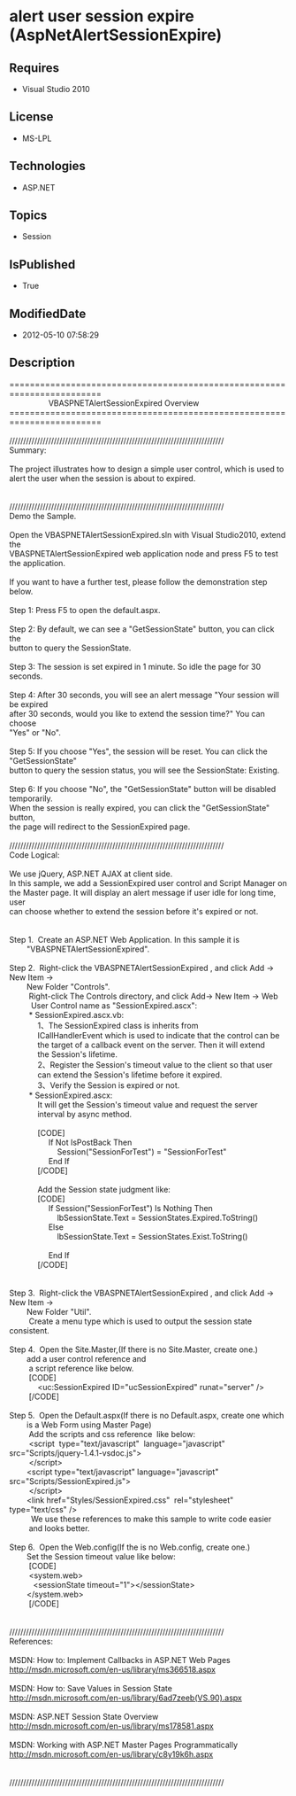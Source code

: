 # alert user session expire (AspNetAlertSessionExpire)
## Requires
* Visual Studio 2010
## License
* MS-LPL
## Technologies
* ASP.NET
## Topics
* Session
## IsPublished
* True
## ModifiedDate
* 2012-05-10 07:58:29
## Description
========================================================================<br>
&nbsp; &nbsp; &nbsp; &nbsp; &nbsp; &nbsp; &nbsp; &nbsp; &nbsp; VBASPNETAlertSessionExpired Overview<br>
========================================================================<br>
<br>
/////////////////////////////////////////////////////////////////////////////<br>
Summary:<br>
<br>
The project illustrates how to design a simple user control, which is used to <br>
alert the user when the session is about to expired. <br>
<br>
<br>
/////////////////////////////////////////////////////////////////////////////<br>
Demo the Sample. <br>
<br>
Open the VBASPNETAlertSessionExpired.sln with Visual Studio2010, extend the <br>
VBASPNETAlertSessionExpired web application node and press F5 to test the application.<br>
<br>
If you want to have a further test, please follow the demonstration step below.<br>
<br>
Step 1: Press F5 to open the default.aspx.<br>
<br>
Step 2: By default, we can see a &quot;GetSessionState&quot; button, you can click the <br>
button to query the SessionState.<br>
<br>
Step 3: The session is set expired in 1 minute. So idle the page for 30 seconds.<br>
<br>
Step 4: After 30 seconds, you will see an alert message &quot;Your session will be expired<br>
after 30 seconds, would you like to extend the session time?&quot; You can choose <br>
&quot;Yes&quot; or &quot;No&quot;.<br>
<br>
Step 5: If you choose &quot;Yes&quot;, the session will be reset. You can click the &quot;GetSessionState&quot;
<br>
button to query the session status, you will see the SessionState: Existing.<br>
<br>
Step 6: If you choose &quot;No&quot;, the &quot;GetSessionState&quot; button will be disabled temporarily.<br>
When the session is really expired, you can click the &quot;GetSessionState&quot; button, <br>
the page will redirect to the SessionExpired page.<br>
<br>
/////////////////////////////////////////////////////////////////////////////<br>
Code Logical:<br>
<br>
We use jQuery, ASP.NET AJAX at client side.<br>
In this sample, we add a SessionExpired user control and Script Manager on<br>
the Master page. It will display an alert message if user idle for long time, user
<br>
can choose whether to extend the session before it's expired or not.<br>
<br>
<br>
Step 1. &nbsp;Create an ASP.NET Web Application. In this sample it is <br>
&nbsp; &nbsp; &nbsp; &nbsp; &quot;VBASPNETAlertSessionExpired&quot;.<br>
<br>
Step 2. &nbsp;Right-click the VBASPNETAlertSessionExpired , and click Add -&gt; New Item -&gt;<br>
&nbsp; &nbsp; &nbsp; &nbsp; New Folder &quot;Controls&quot;.<br>
&nbsp;&nbsp;&nbsp;&nbsp;&nbsp;&nbsp;&nbsp;&nbsp; Right-click The Controls directory, and click Add-&gt; New Item -&gt; Web<br>
&nbsp;&nbsp;&nbsp;&nbsp;&nbsp;&nbsp;&nbsp;&nbsp; &nbsp;User Control name as &quot;SessionExpired.ascx&quot;:<br>
&nbsp;&nbsp;&nbsp;&nbsp;&nbsp;&nbsp;&nbsp;&nbsp; * SessionExpired.ascx.vb: <br>
&nbsp;&nbsp;&nbsp;&nbsp;&nbsp;&nbsp;&nbsp;&nbsp;&nbsp;&nbsp;&nbsp;&nbsp; 1、The SessionExpired class is inherits from
<br>
&nbsp;&nbsp;&nbsp;&nbsp;&nbsp;&nbsp;&nbsp;&nbsp;&nbsp;&nbsp;&nbsp;&nbsp; ICallHandlerEvent which is used to indicate that the control can be<br>
&nbsp;&nbsp;&nbsp;&nbsp;&nbsp;&nbsp;&nbsp;&nbsp;&nbsp;&nbsp;&nbsp;&nbsp; the target of a callback event on the server. Then it will extend<br>
&nbsp;&nbsp;&nbsp;&nbsp;&nbsp;&nbsp;&nbsp;&nbsp;&nbsp;&nbsp;&nbsp;&nbsp; the Session's lifetime.
<br>
&nbsp;&nbsp;&nbsp;&nbsp;&nbsp;&nbsp;&nbsp;&nbsp;&nbsp;&nbsp;&nbsp;&nbsp; 2、Register the Session's timeout value to the client so that user<br>
&nbsp;&nbsp;&nbsp;&nbsp;&nbsp;&nbsp;&nbsp;&nbsp;&nbsp;&nbsp;&nbsp;&nbsp; can extend the Session's lifetime before it expired.<br>
&nbsp;&nbsp;&nbsp;&nbsp;&nbsp;&nbsp;&nbsp;&nbsp;&nbsp;&nbsp;&nbsp;&nbsp; 3、Verify the Session is expired or not.<br>
&nbsp;&nbsp;&nbsp;&nbsp; &nbsp; &nbsp; * SessionExpired.ascx:<br>
&nbsp;&nbsp;&nbsp;&nbsp;&nbsp;&nbsp;&nbsp;&nbsp; &nbsp; &nbsp; It will get the Session's timeout value and request the server<br>
&nbsp;&nbsp;&nbsp;&nbsp; &nbsp; &nbsp; &nbsp; &nbsp; interval by async method.<br>
<br>
&nbsp;&nbsp;&nbsp;&nbsp;&nbsp;&nbsp;&nbsp;&nbsp;&nbsp;&nbsp;&nbsp;&nbsp; [CODE]<br>
&nbsp;&nbsp;&nbsp;&nbsp;&nbsp;&nbsp;&nbsp;&nbsp;&nbsp;&nbsp;&nbsp;&nbsp;&nbsp;&nbsp;&nbsp;&nbsp; &nbsp;If Not IsPostBack Then<br>
&nbsp;&nbsp;&nbsp;&nbsp;&nbsp;&nbsp;&nbsp;&nbsp;&nbsp;&nbsp;&nbsp;&nbsp;&nbsp;&nbsp;&nbsp;&nbsp;&nbsp;&nbsp;&nbsp;&nbsp; &nbsp;Session(&quot;SessionForTest&quot;) = &quot;SessionForTest&quot;<br>
&nbsp;&nbsp;&nbsp;&nbsp;&nbsp;&nbsp;&nbsp;&nbsp;&nbsp;&nbsp;&nbsp;&nbsp;&nbsp;&nbsp;&nbsp;&nbsp; &nbsp;End If<br>
&nbsp;&nbsp;&nbsp;&nbsp;&nbsp;&nbsp;&nbsp;&nbsp; &nbsp; &nbsp; [/CODE]<br>
<br>
&nbsp;&nbsp;&nbsp;&nbsp;&nbsp;&nbsp;&nbsp;&nbsp; &nbsp; &nbsp; Add the Session state judgment like:<br>
&nbsp;&nbsp;&nbsp;&nbsp;&nbsp;&nbsp;&nbsp;&nbsp; &nbsp; &nbsp; [CODE]<br>
&nbsp;&nbsp;&nbsp;&nbsp;&nbsp;&nbsp;&nbsp;&nbsp;&nbsp;&nbsp;&nbsp;&nbsp;&nbsp;&nbsp;&nbsp;&nbsp; &nbsp;If Session(&quot;SessionForTest&quot;) Is Nothing Then<br>
&nbsp;&nbsp;&nbsp;&nbsp;&nbsp;&nbsp;&nbsp;&nbsp;&nbsp;&nbsp;&nbsp;&nbsp;&nbsp;&nbsp;&nbsp;&nbsp;&nbsp;&nbsp;&nbsp;&nbsp; &nbsp;lbSessionState.Text = SessionStates.Expired.ToString()<br>
&nbsp;&nbsp;&nbsp;&nbsp;&nbsp;&nbsp;&nbsp;&nbsp;&nbsp;&nbsp;&nbsp;&nbsp;&nbsp;&nbsp;&nbsp;&nbsp; &nbsp;Else<br>
&nbsp;&nbsp;&nbsp;&nbsp;&nbsp;&nbsp;&nbsp;&nbsp;&nbsp;&nbsp;&nbsp;&nbsp;&nbsp;&nbsp;&nbsp;&nbsp; &nbsp; &nbsp; &nbsp;lbSessionState.Text = SessionStates.Exist.ToString()<br>
&nbsp;&nbsp;&nbsp;&nbsp;<br>
&nbsp;&nbsp;&nbsp;&nbsp;&nbsp;&nbsp;&nbsp;&nbsp;&nbsp;&nbsp;&nbsp;&nbsp;&nbsp;&nbsp;&nbsp;&nbsp; &nbsp;End If<br>
&nbsp;&nbsp;&nbsp;&nbsp;&nbsp;&nbsp;&nbsp;&nbsp; &nbsp; &nbsp; [/CODE]<br>
<br>
&nbsp;&nbsp;&nbsp;&nbsp;&nbsp;&nbsp;&nbsp;&nbsp; &nbsp;<br>
Step 3. &nbsp;Right-click the VBASPNETAlertSessionExpired , and click Add -&gt; New Item -&gt;<br>
&nbsp; &nbsp; &nbsp; &nbsp; New Folder &quot;Util&quot;.<br>
&nbsp;&nbsp;&nbsp;&nbsp;&nbsp;&nbsp;&nbsp;&nbsp; Create a menu type which is used to output the session state consistent.<br>
<br>
Step 4. &nbsp;Open the Site.Master,(If there is no Site.Master, create one.)<br>
&nbsp; &nbsp; &nbsp; &nbsp; add a user control reference and<br>
&nbsp;&nbsp;&nbsp;&nbsp;&nbsp;&nbsp;&nbsp;&nbsp; a script reference like below.<br>
&nbsp;&nbsp;&nbsp;&nbsp;&nbsp;&nbsp;&nbsp;&nbsp; [CODE]<br>
&nbsp;&nbsp;&nbsp;&nbsp;&nbsp;&nbsp;&nbsp;&nbsp;&nbsp;&nbsp;&nbsp;&nbsp; &lt;uc:SessionExpired ID=&quot;ucSessionExpired&quot; runat=&quot;server&quot; /&gt;<br>
&nbsp;&nbsp;&nbsp;&nbsp;&nbsp;&nbsp;&nbsp;&nbsp; [/CODE]<br>
<br>
Step 5. &nbsp;Open the Default.aspx(If there is no Default.aspx, create one which
<br>
&nbsp; &nbsp; &nbsp; &nbsp; is a Web Form using Master Page)<br>
&nbsp;&nbsp;&nbsp;&nbsp;&nbsp;&nbsp;&nbsp;&nbsp; Add the scripts and css reference &nbsp;like below:<br>
&nbsp;&nbsp;&nbsp;&nbsp;&nbsp;&nbsp;&nbsp;&nbsp; &lt;script &nbsp;type=&quot;text/javascript&quot; &nbsp;language=&quot;javascript&quot; src=&quot;Scripts/jquery-1.4.1-vsdoc.js&quot;&gt;<br>
&nbsp;&nbsp;&nbsp;&nbsp;&nbsp;&nbsp;&nbsp;&nbsp; &lt;/script&gt;<br>
&nbsp; &nbsp; &nbsp; &nbsp; &lt;script type=&quot;text/javascript&quot; language=&quot;javascript&quot; src=&quot;Scripts/SessionExpired.js&quot;&gt;<br>
&nbsp;&nbsp;&nbsp;&nbsp;&nbsp;&nbsp;&nbsp;&nbsp; &lt;/script&gt;<br>
&nbsp; &nbsp; &nbsp; &nbsp; &lt;link href=&quot;Styles/SessionExpired.css&quot; &nbsp;rel=&quot;stylesheet&quot; type=&quot;text/css&quot; /&gt;<br>
&nbsp;&nbsp;&nbsp;&nbsp;&nbsp;&nbsp;&nbsp;&nbsp; &nbsp;We use these references to make this sample to write code easier<br>
&nbsp;&nbsp;&nbsp;&nbsp;&nbsp;&nbsp;&nbsp;&nbsp; and looks better.<br>
<br>
Step 6. &nbsp;Open the Web.config(If the is no Web.config, create one.)<br>
&nbsp; &nbsp; &nbsp; &nbsp; Set the Session timeout value like below:<br>
&nbsp;&nbsp;&nbsp;&nbsp;&nbsp;&nbsp;&nbsp;&nbsp; [CODE]<br>
&nbsp;&nbsp;&nbsp;&nbsp;&nbsp;&nbsp;&nbsp;&nbsp; &lt;system.web&gt;<br>
&nbsp; &nbsp; &nbsp; &nbsp; &nbsp; &nbsp;&lt;sessionState timeout=&quot;1&quot;&gt;&lt;/sessionState&gt;<br>
&nbsp; &nbsp; &nbsp; &nbsp; &lt;/system.web&gt;<br>
&nbsp;&nbsp;&nbsp;&nbsp;&nbsp;&nbsp;&nbsp;&nbsp; [/CODE]<br>
<br>
<br>
/////////////////////////////////////////////////////////////////////////////<br>
References:<br>
<br>
MSDN: How to: Implement Callbacks in ASP.NET Web Pages<br>
http://msdn.microsoft.com/en-us/library/ms366518.aspx<br>
<br>
MSDN: How to: Save Values in Session State<br>
http://msdn.microsoft.com/en-us/library/6ad7zeeb(VS.90).aspx<br>
<br>
MSDN: ASP.NET Session State Overview<br>
http://msdn.microsoft.com/en-us/library/ms178581.aspx<br>
<br>
MSDN: Working with ASP.NET Master Pages Programmatically<br>
http://msdn.microsoft.com/en-us/library/c8y19k6h.aspx<br>
<br>
<br>
/////////////////////////////////////////////////////////////////////////////<br>
